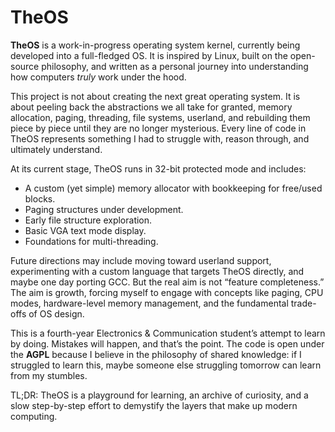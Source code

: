 # TheOS

**TheOS** is a work-in-progress operating system kernel, currently being developed into a full-fledged OS. It is inspired by Linux, built on the open-source philosophy, and written as a personal journey into understanding how computers *truly* work under the hood.

This project is not about creating the next great operating system. It is about peeling back the abstractions we all take for granted, memory allocation, paging, threading, file systems, userland, and rebuilding them piece by piece until they are no longer mysterious. Every line of code in TheOS represents something I had to struggle with, reason through, and ultimately understand.

At its current stage, TheOS runs in 32-bit protected mode and includes:

* A custom (yet simple) memory allocator with bookkeeping for free/used blocks.
* Paging structures under development.
* Early file structure exploration.
* Basic VGA text mode display.
* Foundations for multi-threading.

Future directions may include moving toward userland support, experimenting with a custom language that targets TheOS directly, and maybe one day porting GCC. But the real aim is not “feature completeness.” The aim is growth, forcing myself to engage with concepts like paging, CPU modes, hardware-level memory management, and the fundamental trade-offs of OS design.

This is a fourth-year Electronics & Communication student’s attempt to learn by doing. Mistakes will happen, and that’s the point. The code is open under the **AGPL** because I believe in the philosophy of shared knowledge: if I struggled to learn this, maybe someone else struggling tomorrow can learn from my stumbles.

TL;DR: TheOS is a playground for learning, an archive of curiosity, and a slow step-by-step effort to demystify the layers that make up modern computing.
